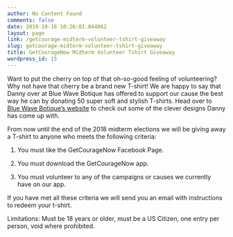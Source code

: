 ```yaml
---
author: No Content Found
comments: false
date: 2019-10-16 10:26:01.044062
layout: page
link: /getcourage-midterm-volunteer-tshirt-giveaway
slug: getcourage-midterm-volunteer-tshirt-giveaway
title: GetCourageNow Midterm Volunteer Tshirt Giveaway
wordpress_id: 15
---
```


Want to put the cherry on top of that oh-so-good feeling of volunteering? Why not have that cherry be a brand new T-shirt! We are happy to say that Danny over at Blue Wave Botique has offered to support our cause the best way he can by donating 50 super soft and stylish T-shirts. Head over to [Blue Wave Botique’s website](https://bluewave.boutique/) to check out some of the clever designs Danny has come up with. 

From now until the end of the 2018 midterm elections we will be giving away a T-shirt to anyone who meets the following criteria:

  1. You must like the GetCourageNow Facebook Page.

  2. You must download the GetCourageNow app.

  3. You must volunteer to any of the campaigns or causes we currently have on our app.

If you have met all these criteria we will send you an email with instructions to redeem your t-shirt.

Limitations: Must be 18 years or older, must be a US Citizen, one entry per person, void where prohibited. 
